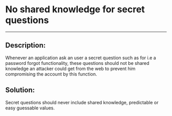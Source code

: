 # No shared knowledge for secret questions
-------

## Description:

Whenever an application ask an user a secret question such as for i.e a password forgot
functionality, these questions should not be shared knowledge an attacker could get from
the web to prevent him compromising the account by this function.


## Solution:

Secret questions should never include shared knowledge, predictable or easy
guessable values.
